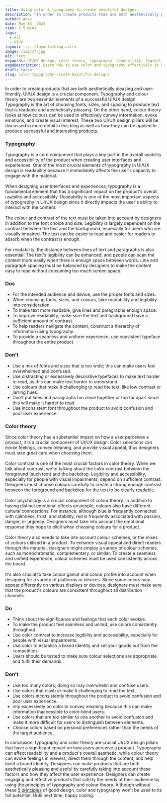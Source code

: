 ```yaml
---
title: Using color & typography to create besutiful designs.
description: "In order to create products that are both aesthetically pleasing and user-friendly, UI/UX design is a crucial component. Typography and color... "
author: Anav
date: May 13, 2023
time: 5.5 mins
tags:
  - All
  - UIUX
layout: ../../layouts/blog.astro
image: /img/17.jpg
alt: Text
keywords: UI/UX design, color theory, typography, readability, legibility, contrast, emotional response, cultural connotations, color schemes, brand identity.
pageDescription: Learn how to use color and typography effectively in UI/UX design. Our blog discusses the importance of readability and legibility, color contrast and more
draft: false
slug: color-typography-create-besutiful-designs
---
```

In order to create products that are both aesthetically pleasing and user-friendly, UI/UX design is a crucial component. Typography and colour theory are two essential elements of a successful UI/UX design. Typography is the art of choosing fonts, sizes, and spacing to produce text that is readable and aesthetically pleasing. On the other hand, colour theory looks at how colours can be used to effectively convey information, evoke emotions, and create visual interest. These two UI/UX design pillars will be discussed in more detail in this blog as well as how they can be applied to produce successful and interesting products.

### Typography

Typography is a core component that plays a key part in the overall usability and accessibility of the product when creating user interfaces and experiences. One of the most crucial elements of typography in UI/UX design is readability because it immediately affects the user's capacity to engage with the material. \
\
When designing user interfaces and experiences, typography is a fundamental element that has a significant impact on the product's overall usability and accessibility. Readability is one of the most important aspects of typography in UI/UX design since it directly impacts the user's ability to interact with the content.\
\
The colour and contrast of the text must be taken into account by designers in addition to the font choice and size. Legibility is largely dependent on the contrast between the text and the background, especially for users who are visually impaired. The text can be easier to read and easier for readers to absorb when the contrast is enough.\
\
For readability, the distance between lines of text and paragraphs is also essential. The text's legibility can be enhanced, and people can scan the content more easily when there is enough space between words. Line and paragraph spacing must be balanced by designers to make the content easy to read without consuming too much screen space.

### Dos

* For the intended audience and device, use the proper fonts and sizes.
* When choosing fonts, sizes, and colours, take readability and legibility into consideration.
* To make text more readable, give lines and paragraphs enough space.
* To improve readability, make sure the text and background have a sufficient amount of contrast.
* To help readers navigate the content, construct a hierarchy of information using typography.
* To provide a seamless and uniform experience, use consistent typeface throughout the entire product.

### Don’t

* Use a mix of fonts and sizes that is too wide; this can make users feel overwhelmed and confused.
* Use distracting or excessively decorative typefaces to make text harder to read, as this can make text harder to understand.
* Use colours that make it challenging to read the text, like low contrast or jarring hues.
* Don't put lines and paragraphs too close together or too far apart since this will make it harder to read.
* Use inconsistent font throughout the product to avoid confusion and poor user experience.

### Color theory

Since color theory has a substantial impact on how a user perceives a product, it is a crucial component of UI/UX design. Color selections can evoke feelings, convey meaning, and provide visual appeal, thus designers must take great care when choosing them.\
\
Color contrast is one of the most crucial factors in color theory. When we talk about contrast, we're talking about the color contrast between the foreground (such text) and the backdrop. Legibility and accessibility, especially for people with visual impairments, depend on sufficient contrast. Designers must choose colours carefully to create a strong enough contrast between the foreground and backdrop for the text to be clearly readable.\
\
Color psychology is a crucial component of colour theory. In addition to having distinct emotional effects on people, colours also have different cultural connotations. For instance, although blue is frequently connected with calmness, trust, and stability, red is frequently associated with passion, danger, or urgency. Designers must take into account the emotional response they hope to elicit when choosing colours for a product.\
\
Color theory also needs to take into account colour schemes, or the mixes of colours utilised in a product. To enhance visual appeal and direct readers through the material, designers might employ a variety of colour schemes, such as monochromatic, complementary, or similar. To create a seamless and unified experience, colour schemes must be used consistently across the board.\
\
It's also crucial to take colour gamut and colour profile into account when designing for a variety of platforms or devices. Since some colors may appear differently on various displays or devices, designers must make sure that the product's colours are consistent throughout all distribution channels.

### Do

* Think about the significance and feelings that each color evokes.
* To make the product feel seamless and united, use colors consistently throughout.
* Use color contrast to increase legibility and accessibility, especially for people with visual impairments.
* Use color to establish a brand identity and set your goods out from the competition.
* Users should be tested to make sure colour selections are appropriate and fulfil their demands.	

### Don’t

* Use too many colors; doing so may overwhelm and confuse users.
* Use colors that clash or make it challenging to read the text.
* Use colors inconsistently throughout the product to avoid confusion and poor user experience.
* rely excessively on color to convey meaning because this can make information inaccessible to color-blind users.
* Use colors that are too similar to one another to avoid confusion and make it more difficult for users to distinguish between elements.
* Choose colors based on personal preferences rather than the needs of the target audience.

In conclusion, typography and color theory are crucial UI/UX design pillars that have a significant impact on how users perceive a product. Typography can affect readability and a product's overall aesthetic, while colour theory can evoke feelings in viewers, direct them through the content, and help build a brand identity. Designers can make products that are both aesthetically pleasing and useful by carefully taking into account these factors and how they affect the user experience. Designers can create engaging and effective products that satisfy the needs of their audience by using the principles of typography and colour theory. Although without these [5 principles](https://codeology.net/blogholder/designing-for-success-5-essential-ui-ux-principles-you-need-to-know/) of good design, color and typography won’t be used to its full potential. Until next time, happy coding.
